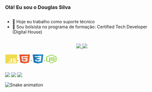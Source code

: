 ### Olá! Eu sou o Douglas Silva

##

- 🔭 Hoje eu trabalho como suporte técnico
- 🌱 Sou bolsista no programa de formação: Certified Tech Developer (Digital House)
##

<div align="center">
  <a href="https://github.com/dougsn">
  <img height="180em" src="https://github-readme-stats.vercel.app/api?username=dougsn&show_icons=true&theme=dracula&include_all_commits=true&count_private=true"/>
  <img height="180em" src="https://github-readme-stats.vercel.app/api/top-langs/?username=dougsn&layout=compact&langs_count=7&theme=dracula"/>
</div>
<div style="display: inline_block"><br>
  <img align="center" alt="Dougsn-Js" height="30" width="40" src="https://raw.githubusercontent.com/devicons/devicon/master/icons/javascript/javascript-plain.svg">
  <img align="center" alt="Dougsn-HTML" height="30" width="40" src="https://raw.githubusercontent.com/devicons/devicon/master/icons/html5/html5-original.svg">
  <img align="center" alt="Dougsn-CSS" height="30" width="40" src="https://raw.githubusercontent.com/devicons/devicon/master/icons/css3/css3-original.svg">
  <img align="center" alt="Dougsn-CSS" height="30" width="40" src="https://raw.githubusercontent.com/devicons/devicon/master/icons/nodejs/nodejs-original.svg">
</div>

   ##
 
<div> 
 
  <a target="_blank" href="https://instagram.com/dougsn" target="_blank"><img src="https://img.shields.io/badge/-Instagram-%23E4405F?style=for-the-badge&logo=instagram&logoColor=white" target="_blank"></a>
   <a target="_blank" href = "mailto:douglassnascimet@gmail.com"><img src="https://img.shields.io/badge/-Gmail-%23333?style=for-the-badge&logo=gmail&logoColor=white" target="_blank"></a>
  <a target="_blank" href="https://www.linkedin.com/in/douglas-silva-nascimento" target="_blank"><img src="https://img.shields.io/badge/-LinkedIn-%230077B5?style=for-the-badge&logo=linkedin&logoColor=white" target="_blank"></a> 
 
 ![Snake animation](https://github.com/dougsn/dougsn/blob/output/github-contribution-grid-snake.svg)
</div>
